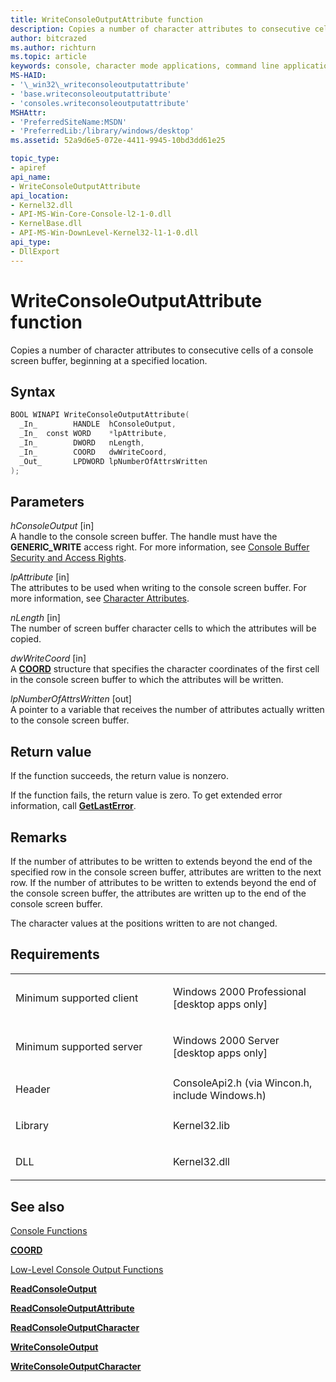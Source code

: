 ```yaml
---
title: WriteConsoleOutputAttribute function
description: Copies a number of character attributes to consecutive cells of a console screen buffer, beginning at a specified location.
author: bitcrazed
ms.author: richturn
ms.topic: article
keywords: console, character mode applications, command line applications, terminal applications, console api
MS-HAID:
- '\_win32\_writeconsoleoutputattribute'
- 'base.writeconsoleoutputattribute'
- 'consoles.writeconsoleoutputattribute'
MSHAttr:
- 'PreferredSiteName:MSDN'
- 'PreferredLib:/library/windows/desktop'
ms.assetid: 52a9d6e5-072e-4411-9945-10bd3dd61e25

topic_type:
- apiref
api_name:
- WriteConsoleOutputAttribute
api_location:
- Kernel32.dll
- API-MS-Win-Core-Console-l2-1-0.dll
- KernelBase.dll
- API-MS-Win-DownLevel-Kernel32-l1-1-0.dll
api_type:
- DllExport
---
```


# WriteConsoleOutputAttribute function


Copies a number of character attributes to consecutive cells of a console screen buffer, beginning at a specified location.

Syntax
------

```C
BOOL WINAPI WriteConsoleOutputAttribute(
  _In_        HANDLE  hConsoleOutput,
  _In_  const WORD    *lpAttribute,
  _In_        DWORD   nLength,
  _In_        COORD   dwWriteCoord,
  _Out_       LPDWORD lpNumberOfAttrsWritten
);
```

Parameters
----------

*hConsoleOutput* \[in\]  
A handle to the console screen buffer. The handle must have the **GENERIC\_WRITE** access right. For more information, see [Console Buffer Security and Access Rights](console-buffer-security-and-access-rights.md).

*lpAttribute* \[in\]  
The attributes to be used when writing to the console screen buffer. For more information, see [Character Attributes](console-screen-buffers.md#_win32_font_attributes).

*nLength* \[in\]  
The number of screen buffer character cells to which the attributes will be copied.

*dwWriteCoord* \[in\]  
A [**COORD**](coord-str.md) structure that specifies the character coordinates of the first cell in the console screen buffer to which the attributes will be written.

*lpNumberOfAttrsWritten* \[out\]  
A pointer to a variable that receives the number of attributes actually written to the console screen buffer.

Return value
------------

If the function succeeds, the return value is nonzero.

If the function fails, the return value is zero. To get extended error information, call [**GetLastError**](https://msdn.microsoft.com/library/windows/desktop/ms679360).

Remarks
-------

If the number of attributes to be written to extends beyond the end of the specified row in the console screen buffer, attributes are written to the next row. If the number of attributes to be written to extends beyond the end of the console screen buffer, the attributes are written up to the end of the console screen buffer.

The character values at the positions written to are not changed.

Requirements
------------

<table>
<colgroup>
<col width="50%" />
<col width="50%" />
</colgroup>
<tbody>
<tr class="odd">
<td><p>Minimum supported client</p></td>
<td><p>Windows 2000 Professional [desktop apps only]</p></td>
</tr>
<tr class="even">
<td><p>Minimum supported server</p></td>
<td><p>Windows 2000 Server [desktop apps only]</p></td>
</tr>
<tr class="odd">
<td><p>Header</p></td>
<td>ConsoleApi2.h (via Wincon.h, include Windows.h)</td>
</tr>
<tr class="even">
<td><p>Library</p></td>
<td>Kernel32.lib</td>
</tr>
<tr class="odd">
<td><p>DLL</p></td>
<td>Kernel32.dll</td>
</tr>
<tr class="even">
</tr>
<tr class="odd">
</tr>
<tr class="even">
</tr>
</tbody>
</table>

## <span id="see_also"></span>See also


[Console Functions](console-functions.md)

[**COORD**](coord-str.md)

[Low-Level Console Output Functions](low-level-console-output-functions.md)

[**ReadConsoleOutput**](readconsoleoutput.md)

[**ReadConsoleOutputAttribute**](readconsoleoutputattribute.md)

[**ReadConsoleOutputCharacter**](readconsoleoutputcharacter.md)

[**WriteConsoleOutput**](writeconsoleoutput.md)

[**WriteConsoleOutputCharacter**](writeconsoleoutputcharacter.md)

 

 




